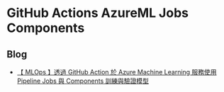 # GitHub Actions AzureML Jobs Components 

## Blog     
* [【 MLOps 】透過 GitHub Action 於 Azure Machine Learning 服務使用 Pipeline Jobs 與 Components 訓練與驗證模型](https://learningsky.io/train-and-validate-model-using-pipeline-jobs-and-components-on-azure-machine-learning-service-via-github-action/)

